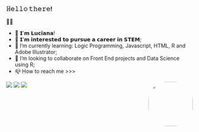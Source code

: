 ### <h3>𝙷𝚎𝚕𝚕𝚘 𝚝𝚑𝚎𝚛𝚎!</h3> 🙋‍♀️

- 👋 𝗜'𝗺 𝗟𝘂𝗰𝗶𝗮𝗻𝗮!
- 🔭 𝗜'𝗺 𝗶𝗻𝘁𝗲𝗿𝗲𝘀𝘁𝗲𝗱 𝘁𝗼 𝗽𝘂𝗿𝘀𝘂𝗲 𝗮 𝗰𝗮𝗿𝗲𝗲𝗿 𝗶𝗻 𝗦𝗧𝗘𝗠;
- 🌱 I’m currently learning: Logic Programming, Javascript, HTML, R and Adobe Illustrator;
- 👯 I’m looking to collaborate on Front End projects and Data Science using R;
- 📪 How to reach me >>>

<div>
  <a href="https://www.linkedin.com/in/imbiriba-luciana/" target="_blank"><img src="https://img.shields.io/badge/LinkedIn-0077B5?style=for-the-badge&logo=linkedin&logoColor=white" target="_blank"></a>
  <a href="https://twitter.com/Luciimbiriba" target="_blank"><img src="https://img.shields.io/badge/Twitter-1DA1F2?style=for-the-badge&logo=twitter&logoColor=white" target="_blank"></a>
  <a href = "mailto:imbiriba.luciana@gmail.com"><img src="https://img.shields.io/badge/-Gmail-%23333?style=for-the-badge&logo=gmail&logoColor=white" target="_blank"></a>
  <img align="right" height="120" style="border-radius:50px;" src="https://cdn.discordapp.com/attachments/801462596560748574/961200488014045204/Lu-pic.png"> 
</div>


